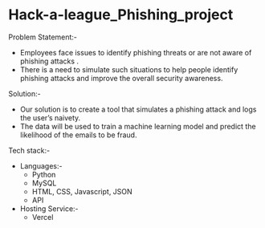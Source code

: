 # Hack-a-league_Phishing_project

Problem Statement:-
- Employees face issues to identify phishing threats or are not aware of phishing attacks . 
- There is a need to simulate such situations to help people identify phishing attacks and improve the overall security awareness.

Solution:-
- Our solution is to create a tool that simulates a phishing attack and logs the user’s naivety. 
- The data will be used to train a machine learning model and predict the likelihood of the emails to be fraud.

Tech stack:-
- Languages:-
  - Python
  - MySQL
  - HTML, CSS, Javascript, JSON
  - API
- Hosting Service:-
  - Vercel


